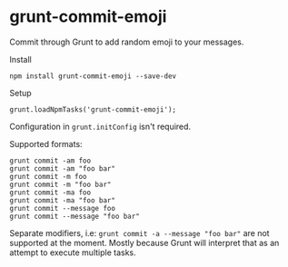 grunt-commit-emoji
==================

Commit through Grunt to add random emoji to your messages.

Install

```
npm install grunt-commit-emoji --save-dev
```

Setup

```
grunt.loadNpmTasks('grunt-commit-emoji');
```

Configuration in `grunt.initConfig` isn't required.

Supported formats:

```shell
grunt commit -am foo
grunt commit -am "foo bar"
grunt commit -m foo
grunt commit -m "foo bar"
grunt commit -ma foo
grunt commit -ma "foo bar"
grunt commit --message foo
grunt commit --message "foo bar"
```

Separate modifiers, i.e: `grunt commit -a --message "foo bar"` are not supported at the moment. Mostly because Grunt will interpret that as an attempt to execute multiple tasks.